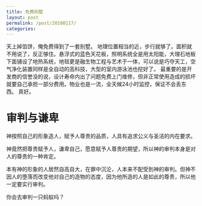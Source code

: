 ```yaml
---
title: 免费别墅
layout: post
permalink: /post/20100117/
categories: 
---
```


天上掉馅饼，俺免费得到了一套别墅。 
地理位置相当的近，步行就够了。面积就不用说了，反正够住。悬浮式的蓝色天花板，照明系统全是用太阳能，大理石地板下面铺设了地热系统，地毯更是融生物工程与艺术于一体，可以说是巧夺天工，空气净化装置同样是全自动的高科技，大型的室内游泳池也挖好了。 
最重要的是开发商的信誉没的说，设计寿命内出了问题免费上门维修，但非正常使用造成的损坏就要自己承担一部分费用。物业也是一流，全天候24小时监控，保证不会丢东西。 
真好。



# 审判与谦卑

神按照自己的形象造人，赋予人尊贵的品质，人具有追求公义与圣洁的内在要求。

神竟然把尊贵赋予人，谦卑自己，愿意赋予人尊贵的期望，所以神的审判本身是对人的尊贵的一种肯定。

本有神的形象的人居然自高自大，在罪中沉沦，人本来不配受到神的审判。但神不因人的堕落而改变他对自己的造物的态度，因为他所造的人是如此的尊贵，所以他一定要实行审判。

你会去审判一只蚂蚁吗？
